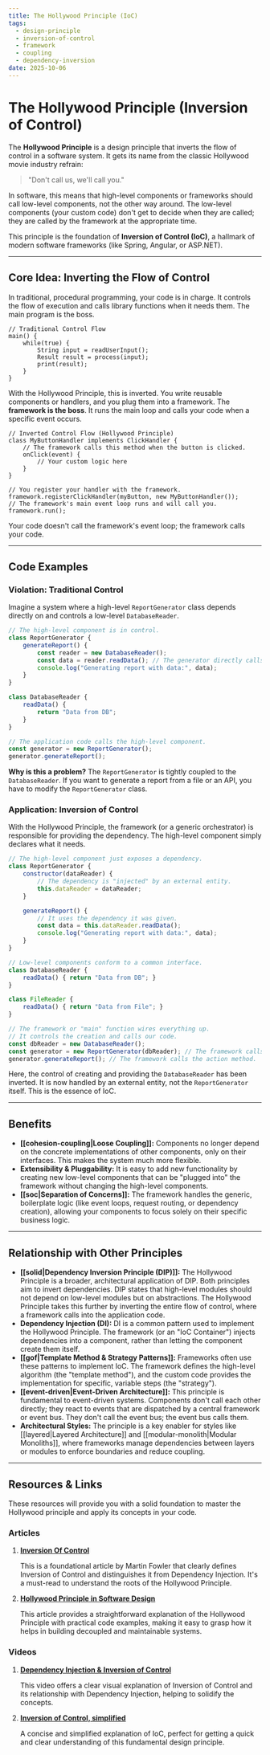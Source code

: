 ```yaml
--- 
title: The Hollywood Principle (IoC)
tags:
  - design-principle
  - inversion-of-control
  - framework
  - coupling
  - dependency-inversion
date: 2025-10-06
---
```

# The Hollywood Principle (Inversion of Control)

The **Hollywood Principle** is a design principle that inverts the flow of control in a software system. It gets its name from the classic Hollywood movie industry refrain:

> "Don't call us, we'll call you."

In software, this means that high-level components or frameworks should call low-level components, not the other way around. The low-level components (your custom code) don't get to decide when they are called; they are called by the framework at the appropriate time.

This principle is the foundation of **Inversion of Control (IoC)**, a hallmark of modern software frameworks (like Spring, Angular, or ASP.NET).

---

## Core Idea: Inverting the Flow of Control

In traditional, procedural programming, your code is in charge. It controls the flow of execution and calls library functions when it needs them. The main program is the boss.

```
// Traditional Control Flow
main() {
    while(true) {
        String input = readUserInput();
        Result result = process(input);
        print(result);
    }
}
```

With the Hollywood Principle, this is inverted. You write reusable components or handlers, and you plug them into a framework. The **framework is the boss**. It runs the main loop and calls your code when a specific event occurs.

```
// Inverted Control Flow (Hollywood Principle)
class MyButtonHandler implements ClickHandler {
    // The framework calls this method when the button is clicked.
    onClick(event) {
        // Your custom logic here
    }
}

// You register your handler with the framework.
framework.registerClickHandler(myButton, new MyButtonHandler());
// The framework's main event loop runs and will call you.
framework.run();
```

Your code doesn't call the framework's event loop; the framework calls your code.

---

## Code Examples

### Violation: Traditional Control

Imagine a system where a high-level `ReportGenerator` class depends directly on and controls a low-level `DatabaseReader`.

```javascript
// The high-level component is in control.
class ReportGenerator {
    generateReport() {
        const reader = new DatabaseReader();
        const data = reader.readData(); // The generator directly calls the reader.
        console.log("Generating report with data:", data);
    }
}

class DatabaseReader {
    readData() {
        return "Data from DB";
    }
}

// The application code calls the high-level component.
const generator = new ReportGenerator();
generator.generateReport();
```

**Why is this a problem?** The `ReportGenerator` is tightly coupled to the `DatabaseReader`. If you want to generate a report from a file or an API, you have to modify the `ReportGenerator` class.

### Application: Inversion of Control

With the Hollywood Principle, the framework (or a generic orchestrator) is responsible for providing the dependency. The high-level component simply declares what it needs.

```javascript
// The high-level component just exposes a dependency.
class ReportGenerator {
    constructor(dataReader) {
        // The dependency is "injected" by an external entity.
        this.dataReader = dataReader;
    }

    generateReport() {
        // It uses the dependency it was given.
        const data = this.dataReader.readData();
        console.log("Generating report with data:", data);
    }
}

// Low-level components conform to a common interface.
class DatabaseReader {
    readData() { return "Data from DB"; }
}

class FileReader {
    readData() { return "Data from File"; }
}

// The framework or "main" function wires everything up.
// It controls the creation and calls our code.
const dbReader = new DatabaseReader();
const generator = new ReportGenerator(dbReader); // The framework calls the constructor.
generator.generateReport(); // The framework calls the action method.
```
Here, the control of creating and providing the `DatabaseReader` has been inverted. It is now handled by an external entity, not the `ReportGenerator` itself. This is the essence of IoC.

---

## Benefits

-   **[[cohesion-coupling|Loose Coupling]]:** Components no longer depend on the concrete implementations of other components, only on their interfaces. This makes the system much more flexible.
-   **Extensibility & Pluggability:** It is easy to add new functionality by creating new low-level components that can be "plugged into" the framework without changing the high-level components.
-   **[[soc|Separation of Concerns]]:** The framework handles the generic, boilerplate logic (like event loops, request routing, or dependency creation), allowing your components to focus solely on their specific business logic.

---

## Relationship with Other Principles

-   **[[solid|Dependency Inversion Principle (DIP)]]:** The Hollywood Principle is a broader, architectural application of DIP. Both principles aim to invert dependencies. DIP states that high-level modules should not depend on low-level modules but on abstractions. The Hollywood Principle takes this further by inverting the entire flow of control, where a framework calls into the application code.
-   **Dependency Injection (DI):** DI is a common pattern used to implement the Hollywood Principle. The framework (or an "IoC Container") injects dependencies into a component, rather than letting the component create them itself.
-   **[[gof|Template Method & Strategy Patterns]]:** Frameworks often use these patterns to implement IoC. The framework defines the high-level algorithm (the "template method"), and the custom code provides the implementation for specific, variable steps (the "strategy").
-   **[[event-driven|Event-Driven Architecture]]:** This principle is fundamental to event-driven systems. Components don't call each other directly; they react to events that are dispatched by a central framework or event bus. They don't call the event bus; the event bus calls them.
-   **Architectural Styles:** The principle is a key enabler for styles like [[layered|Layered Architecture]] and [[modular-monolith|Modular Monoliths]], where frameworks manage dependencies between layers or modules to enforce boundaries and reduce coupling.

---

## Resources & Links

These resources will provide you with a solid foundation to master the Hollywood principle and apply its concepts in your code.

### Articles

1.  **[Inversion Of Control](https://martinfowler.com/bliki/InversionOfControl.html)**

    This is a foundational article by Martin Fowler that clearly defines Inversion of Control and distinguishes it from Dependency Injection. It's a must-read to understand the roots of the Hollywood Principle.

2.  **[Hollywood Principle in Software Design](https://medium.com/@sandy619g/hollywood-principle-in-software-engineering-5d68f679b524)**

    This article provides a straightforward explanation of the Hollywood Principle with practical code examples, making it easy to grasp how it helps in building decoupled and maintainable systems.

### Videos

1.  **[Dependency Injection & Inversion of Control](https://www.youtube.com/watch?v=EPv9-cHEmQw)**

    This video offers a clear visual explanation of Inversion of Control and its relationship with Dependency Injection, helping to solidify the concepts.

2.  **[Inversion of Control, simplified](https://www.youtube.com/watch?v=5r8Byu2KRuU)**

    A concise and simplified explanation of IoC, perfect for getting a quick and clear understanding of this fundamental design principle.
